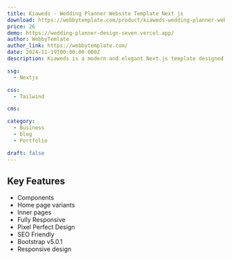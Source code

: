 ```yaml
---
title: Kiaweds - Wedding Planner Website Template Next js
download: https://webbytemplate.com/product/kiaweds-wedding-planner-website-template-next-js
price: 26
demo: https://wedding-planner-design-seven.vercel.app/
author: WebbyTemlate
author_link: https://webbytemplate.com/
date: 2024-11-19T00:00:00.000Z
description: Kiaweds is a modern and elegant Next.js template designed for wedding planners and event organizers. With its sleek design, responsive layout, and customizable features, it’s perfect for showcasing services, event portfolios, and client testimonials.

ssg:
  - Nextjs

css:
  - Tailwind

cms: 

category:
  - Business
  - blog
  - Portfolio

draft: false
---
```


## Key Features

- Components
- Home page variants
- Inner pages
- Fully Responsive
- Pixel Perfect Design
- SEO Friendly
- Bootstrap v5.0.1
- Responsive design
